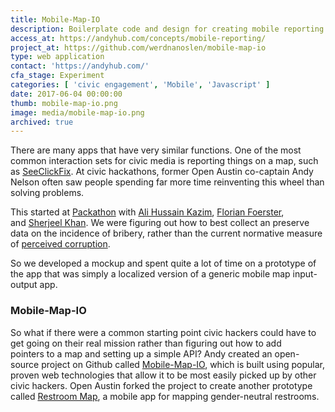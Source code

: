 ```yaml
---
title: Mobile-Map-IO
description: Boilerplate code and design for creating mobile reporting apps
access_at: https://andyhub.com/concepts/mobile-reporting/
project_at: https://github.com/werdnanoslen/mobile-map-io
type: web application
contact: 'https://andyhub.com/'
cfa_stage: Experiment
categories: [ 'civic engagement', 'Mobile', 'Javascript' ]
date: 2017-06-04 00:00:00
thumb: mobile-map-io.png
image: media/mobile-map-io.png
archived: true
---
```


There are many apps that have very similar functions. One of the most common interaction sets for civic media is reporting things on a map, such as [SeeClickFix](http://seeclickfix.com/). At civic hackathons, former Open Austin co-captain Andy Nelson often saw people spending far more time reinventing this wheel than solving problems.

This started at [Packathon](http://www.pakathon.org/) with [Ali Hussain Kazim](https://www.linkedin.com/in/ali-hussain-kazim-ba38a225), [Florian Foerster](https://www.linkedin.com/in/florianxfoerster), and [Sherjeel Khan](http://directory.gatech.edu/directory/detail/DrxZqlEWMr2Pq%252BE1QDxqUuBojxLkKv1DAzRQ%252BOKpP9A%253D/Sherjeel/%20Khan). We were figuring out how to best collect an preserve data on the incidence of bribery, rather than the current normative measure of [perceived corruption](https://www.transparency.org/cpi2013/results).

So we developed a mockup and spent quite a lot of time on a prototype of the app that was simply a localized version of a generic mobile map input-output app.

### Mobile-Map-IO

So what if there were a common starting point civic hackers could have to get going on their real mission rather than figuring out how to add pointers to a map and setting up a simple API? Andy created an open-source project on Github called [Mobile-Map-IO](https://github.com/werdnanoslen/mobile-map-io), which is built using popular, proven web technologies that allow it to be most easily picked up by other civic hackers. Open Austin forked the project to create another prototype called [Restroom Map](https://github.com/open-austin/restroom-map), a mobile app for mapping gender-neutral restrooms.
